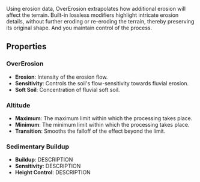 Using erosion data, OverErosion extrapolates how additional erosion will affect the terrain. Built-in lossless modifiers highlight intricate erosion details, without further eroding or re-eroding the terrain, thereby preserving its original shape. And you maintain control of the process. 

## Properties
 
### OverErosion 
- **Erosion**: Intensity of the erosion flow.
- **Sensitivity**: Controls the soil's flow-sensitivity towards fluvial erosion.
- **Soft Soil**: Concentration of fluvial soft soil.
### Altitude 
- **Maximum**: The maximum limit within which the processing takes place.
- **Minimum**: The minimum limit within which the processing takes place.
- **Transition**: Smooths the falloff of the effect beyond the limit.
### Sedimentary Buildup 
- **Buildup**: DESCRIPTION
- **Sensitivity**: DESCRIPTION
- **Height Control**: DESCRIPTION


